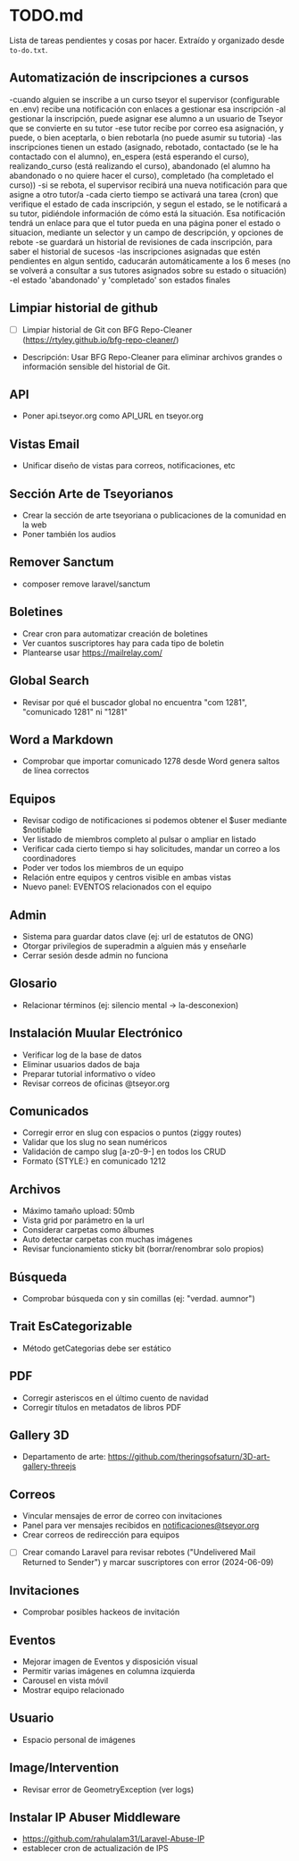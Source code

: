 # TODO.md

Lista de tareas pendientes y cosas por hacer. Extraído y organizado desde `to-do.txt`.


## Automatización de inscripciones a cursos
-cuando alguien se inscribe a un curso tseyor el supervisor (configurable en .env) recibe una notificación con enlaces a gestionar esa inscripción
-al gestionar la inscripción, puede asignar ese alumno a un usuario de Tseyor que se convierte en su tutor
-ese tutor recibe por correo esa asignación, y puede, o bien aceptarla, o bien rebotarla (no puede asumir su tutoria)
-las inscripciones tienen un estado (asignado, rebotado, contactado (se le ha contactado con el alumno), en_espera (está esperando el curso), realizando_curso (está realizando el curso), abandonado (el alumno ha abandonado o no quiere hacer el curso), completado (ha completado el curso))
-si se rebota, el supervisor recibirá una nueva notificación para que asigne a otro tutor/a
-cada cierto tiempo se activará una tarea (cron) que verifique el estado de cada inscripción, y segun el estado, se le notificará a su tutor, pidiéndole información de cómo está la situación. Esa notificación tendrá un enlace para que el tutor pueda en una página poner el estado o situacion, mediante un selector y un campo de descripción, y opciones de rebote
-se guardará un historial de revisiones de cada inscripción, para saber el historial de sucesos
-las inscripciones asignadas que estén pendientes en algun sentido, caducarán automáticamente a los 6 meses (no se volverá a consultar a sus tutores asignados sobre su estado o situación) 
-el estado 'abandonado' y 'completado' son estados finales


## Limpiar historial de github
- [ ] Limpiar historial de Git con BFG Repo-Cleaner (https://rtyley.github.io/bfg-repo-cleaner/)
- Descripción: Usar BFG Repo-Cleaner para eliminar archivos grandes o información sensible del historial de Git.

## API
- Poner api.tseyor.org como API_URL en tseyor.org

## Vistas Email
- Unificar diseño de vistas para correos, notificaciones, etc

## Sección Arte de Tseyorianos
- Crear la sección de arte tseyoriana o publicaciones de la comunidad en la web
- Poner también los audios

## Remover Sanctum
- composer remove laravel/sanctum

## Boletines
- Crear cron para automatizar creación de boletines
- Ver cuantos suscriptores hay para cada tipo de boletin
- Plantearse usar https://mailrelay.com/

## Global Search
- Revisar por qué el buscador global no encuentra "com 1281", "comunicado 1281" ni "1281"

## Word a Markdown
- Comprobar que importar comunicado 1278 desde Word genera saltos de línea correctos

## Equipos
- Revisar codigo de notificaciones si podemos obtener el $user mediante $notifiable
- Ver listado de miembros completo al pulsar o ampliar en listado
- Verificar cada cierto tiempo si hay solicitudes, mandar un correo a los coordinadores
- Poder ver todos los miembros de un equipo
- Relación entre equipos y centros visible en ambas vistas
- Nuevo panel: EVENTOS relacionados con el equipo

## Admin
- Sistema para guardar datos clave (ej: url de estatutos de ONG)
- Otorgar privilegios de superadmin a alguien más y enseñarle
- Cerrar sesión desde admin no funciona

## Glosario
- Relacionar términos (ej: silencio mental -> la-desconexion)

## Instalación Muular Electrónico
- Verificar log de la base de datos
- Eliminar usuarios dados de baja
- Preparar tutorial informativo o vídeo
- Revisar correos de oficinas @tseyor.org

## Comunicados
- Corregir error en slug con espacios o puntos (ziggy routes)
- Validar que los slug no sean numéricos
- Validación de campo slug [a-z0-9\-] en todos los CRUD
- Formato {STYLE:} en comunicado 1212

## Archivos
- Máximo tamaño upload: 50mb
- Vista grid por parámetro en la url
- Considerar carpetas como álbumes
- Auto detectar carpetas con muchas imágenes
- Revisar funcionamiento sticky bit (borrar/renombrar solo propios)

## Búsqueda
- Comprobar búsqueda con y sin comillas (ej: "verdad. aumnor")

## Trait EsCategorizable
- Método getCategorias debe ser estático

## PDF
- Corregir asteriscos en el último cuento de navidad
- Corregir títulos en metadatos de libros PDF

## Gallery 3D
- Departamento de arte: https://github.com/theringsofsaturn/3D-art-gallery-threejs

## Correos
- Vincular mensajes de error de correo con invitaciones
- Panel para ver mensajes recibidos en notificaciones@tseyor.org
- Crear correos de redirección para equipos
- [ ] Crear comando Laravel para revisar rebotes ("Undelivered Mail Returned to Sender") y marcar suscriptores con error (2024-06-09)

## Invitaciones
- Comprobar posibles hackeos de invitación

## Eventos
- Mejorar imagen de Eventos y disposición visual
- Permitir varias imágenes en columna izquierda
- Carousel en vista móvil
- Mostrar equipo relacionado

## Usuario
- Espacio personal de imágenes

## Image/Intervention
- Revisar error de GeometryException (ver logs)

## Instalar IP Abuser Middleware
- https://github.com/rahulalam31/Laravel-Abuse-IP
- establecer cron de actualización de IPS

